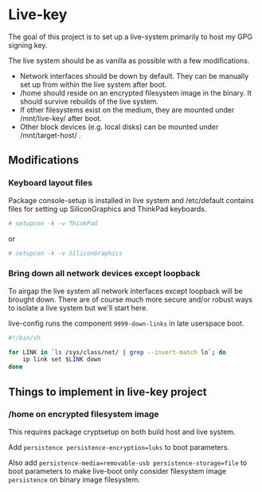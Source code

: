 # Live-key

The goal of this project is to set up a live-system primarily to host my GPG
signing key.

The live system should be as vanilla as possible with a few modifications.

- Network interfaces should be down by default. They can be manually set up
  from within the live system after boot.
- /home should reside on an encrypted filesystem image in the binary. It should
  survive rebuilds of the live system.
- If other filesystems exist on the medium, they are mounted under
  /mnt/live-key/<label> after boot.
- Other block devices (e.g. local disks) can be mounted under
  /mnt/target-host/ .

## Modifications

### Keyboard layout files

Package console-setup is installed in live system and /etc/default contains
files for setting up SiliconGraphics and ThinkPad keyboards.

```sh
# setupcon -k -v ThinkPad
```
or
```sh
# setupcon -k -v SiliconGraphics
```

### Bring down all network devices except loopback

To airgap the live system all network interfaces except loopback will be
brought down.
There are of course much more secure and/or robust ways to isolate a live
system but we'll start here.

live-config runs the component `9999-down-links` in late userspace boot.

```sh
#!/bin/sh

for LINK in `ls /sys/class/net/ | grep --invert-match lo`; do
    ip link set $LINK down
done
```

## Things to implement in live-key project

### /home on encrypted filesystem image

This requires package cryptsetup on both build host and live system.

Add `persistence persistence-encryption=luks` to boot parameters.

Also add `persistence-media=removable-usb persistence-storage=file` to boot
parameters to make live-boot only consider filesystem image `persistence` on
binary image filesystem.


